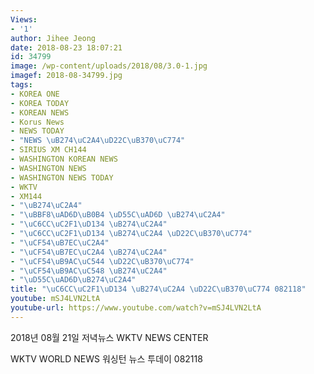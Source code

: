```yaml
---
Views:
- '1'
author: Jihee Jeong
date: 2018-08-23 18:07:21
id: 34799
image: /wp-content/uploads/2018/08/3.0-1.jpg
imagef: 2018-08-34799.jpg
tags:
- KOREA ONE
- KOREA TODAY
- KOREAN NEWS
- Korus News
- NEWS TODAY
- "NEWS \uB274\uC2A4\uD22C\uB370\uC774"
- SIRIUS XM CH144
- WASHINGTON KOREAN NEWS
- WASHINGTON NEWS
- WASHINGTON NEWS TODAY
- WKTV
- XM144
- "\uB274\uC2A4"
- "\uBBF8\uAD6D\uB0B4 \uD55C\uAD6D \uB274\uC2A4"
- "\uC6CC\uC2F1\uD134 \uB274\uC2A4"
- "\uC6CC\uC2F1\uD134 \uB274\uC2A4 \uD22C\uB370\uC774"
- "\uCF54\uB7EC\uC2A4"
- "\uCF54\uB7EC\uC2A4 \uB274\uC2A4"
- "\uCF54\uB9AC\uC544 \uD22C\uB370\uC774"
- "\uCF54\uB9AC\uC548 \uB274\uC2A4"
- "\uD55C\uAD6D\uB274\uC2A4"
title: "\uC6CC\uC2F1\uD134 \uB274\uC2A4 \uD22C\uB370\uC774 082118"
youtube: mSJ4LVN2LtA
youtube-url: https://www.youtube.com/watch?v=mSJ4LVN2LtA
---
```


2018년 08월 21일 저녁뉴스 WKTV NEWS CENTER
  
WKTV WORLD NEWS 워싱턴 뉴스 투데이 082118